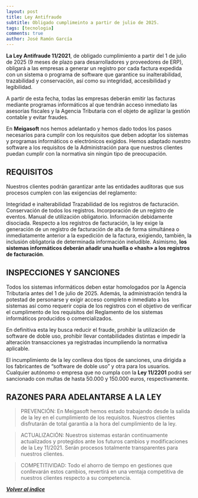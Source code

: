 ```yaml
---
layout: post
title: Ley Antifraude
subtitle: Obligado cumplimeinto a partir de julio de 2025.
tags: [tecnologia]
comments: true
author: José Ramón García
---
```


**La Ley Antifraude 11/2021**, de obligado cumplimiento a partir del 1 de julio de 2025 (9 meses de plazo para desarrolladores y proveedores de ERP), obligará a las empresas a generar un registro por cada factura expedida con un sistema o programa de software que garantice su inalterabilidad, trazabilidad y conservación, así como su integridad, accesibilidad y legibilidad.

A partir de esta fecha, todas las empresas deberán emitir las facturas mediante programas informáticos al que tendrán acceso inmediato las asesorías fiscales y la Agencia Tributaria con el objeto de agilizar la gestión contable y evitar fraudes.

En **Meigasoft** nos hemos adelantado y hemos dado todos los pasos necesarios para cumplir con los requisitos que deben adoptar los sistemas y programas informáticos o electrónicos exigidos. Hemos adaptado nuestro software a los requisitos de la Administración para que nuestros clientes puedan cumplir con la normativa sin ningún tipo de preocupación.

## REQUISITOS
Nuestros clientes podrán garantizar ante las entidades auditoras que sus procesos cumplen con las exigencias del reglamento:

Integridad e inalterabilidad
Trazabilidad de los registros de facturación.
Conservación de todos los registros.
Incorporación de un registro de eventos.
Manual de utilización obligatorio.
Información debidamente disociada.
Respecto a los registros de facturación, la ley exige la generación de un registro de facturación de alta de forma simultánea o inmediatamente anterior a la expedición de la factura, exigiendo, también, la inclusión obligatoria de determinada información ineludible. Asimismo, **los sistemas informáticos deberán añadir una huella o «hash» a los registros de facturación**.


## INSPECCIONES Y SANCIONES
Todos los sistemas informáticos deben estar homologados por la Agencia Tributaria antes del 1 de julio de 2025. Además, la administración tendrá la potestad de personarse y exigir acceso completo e inmediato a los sistemas así como requerir copia de los registros con el objetivo de verificar el cumplimento de los requisitos del Reglamento de los sistemas informáticos producidos o comercializados.

En definitiva esta ley busca reducir el fraude, prohibir la utilización de software de doble uso, prohibir llevar contabilidades distintas e impedir la alteración transacciones ya registradas incumpliendo la normativa aplicable.

El incumplimiento de la ley conlleva dos tipos de sanciones, una dirigida a los fabricantes de “software de doble uso” y otra para los usuarios. Cualquier autónomo o empresa que no cumpla con la **Ley 11/2201** podrá ser sancionado con multas de hasta 50.000 y 150.000 euros, respectivamente.

## RAZONES PARA ADELANTARSE A LA LEY

> PREVENCIÓN:
En Meigasoft hemos estado trabajando desde la salida de la ley en el cumplimiento de los requisitos. Nuestros clientes disfrutarán de total garantía a la hora del cumplimiento de la ley.

> ACTUALIZACIÓN:
Nuestros sistemas estarán continuamente actualizados y protegidos ante los futuros cambios y modificaciones de la Ley 11/2021. Serán procesos totalmente transparentes para nuestros clientes.

> COMPETITIVIDAD:
Todo el ahorro de tiempo en gestiones que conllevarán estos cambios, revertirá en una ventaja competitiva de nuestros clientes respecto a su competencia.

[***Volver al índice***](https://jrgarcia.es/artículos.html)

